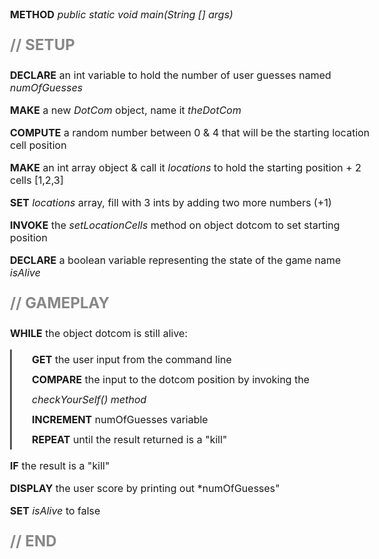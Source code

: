 **METHOD** *public static void main(String [] args)*

## // SETUP

**DECLARE** an int variable to hold the number of user guesses named *numOfGuesses*

**MAKE** a new *DotCom* object, name it *theDotCom* 

**COMPUTE** a random number between 0 & 4 that will be the starting location cell position

**MAKE** an int array object & call it *locations* to hold the starting position + 2 cells [1,2,3]

**SET** *locations* array, fill with 3 ints by adding two more numbers (+1)   

**INVOKE** the *setLocationCells* method on object dotcom to set starting position

**DECLARE** a boolean variable representing the state of the game name *isAlive*

## // GAMEPLAY

**WHILE** the object dotcom is still alive:

- **GET** the user input from the command line

- **COMPARE** the input to the dotcom position by invoking the *checkYourSelf() method*

- **INCREMENT** numOfGuesses variable

- **REPEAT** until the result returned is a "kill" 

**IF** the result is a "kill" 

**DISPLAY** the user score by printing out *numOfGuesses" 

**SET** *isAlive* to false

## // END

<style>

h2 {
  color: #888;
  margin: 1em 0;
}

body {
  font-size: 12pt;
}

ul, li, ul *, li * { 
  margin:0; 
  padding: 0; 
}

ul li {
  list-style-type:""; 
  list-style-position: inside; 
}

ul {

  border-left: 3px solid #555;
  padding-left: 2em;
  //padding-top: 16px;
  line-height: 2em;
  margin-bottom: 0.7em;

}

</style>
